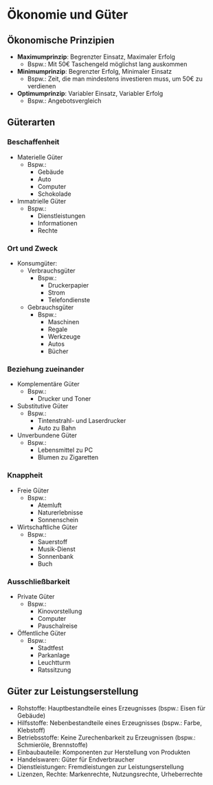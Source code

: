 # Ökonomie und Güter

## Ökonomische Prinzipien
- **Maximumprinzip**: Begrenzter Einsatz, Maximaler Erfolg
  - Bspw.: Mit 50€ Taschengeld möglichst lang auskommen
- **Minimumprinzip**: Begrenzter Erfolg, Minimaler Einsatz
  - Bspw.: Zeit, die man mindestens investieren muss, um 50€ zu verdienen
- **Optimumprinzip**: Variabler Einsatz, Variabler Erfolg
  - Bspw.: Angebotsvergleich
 
## Güterarten

### Beschaffenheit
- Materielle Güter
  - Bspw.:
    - Gebäude
    - Auto
    - Computer
    - Schokolade
- Immatrielle Güter
  - Bspw.:
    - Dienstleistungen
    - Informationen
    - Rechte
   
### Ort und Zweck
- Konsumgüter:
  - Verbrauchsgüter
    - Bspw.:
      - Druckerpapier
      - Strom
      - Telefondienste
  - Gebrauchsgüter
    - Bspw.:
      - Maschinen
      - Regale
      - Werkzeuge
      - Autos
      - Bücher
     
### Beziehung zueinander
- Komplementäre Güter
  - Bspw.:
    - Drucker und Toner
- Substitutive Güter
  - Bspw.:
    - Tintenstrahl- und Laserdrucker
    - Auto zu Bahn
- Unverbundene Güter
  - Bspw.:
    - Lebensmittel zu PC
    - Blumen zu Zigaretten

### Knappheit
- Freie Güter
  - Bspw.:
    - Atemluft
    - Naturerlebnisse
    - Sonnenschein
- Wirtschaftliche Güter
  - Bspw.:
    - Sauerstoff
    - Musik-Dienst
    - Sonnenbank
    - Buch
    
### Ausschließbarkeit
- Private Güter
  - Bspw.:
    - Kinovorstellung
    - Computer
    - Pauschalreise
- Öffentliche Güter
  - Bspw.:
    - Stadtfest
    - Parkanlage
    - Leuchtturm
    - Ratssitzung

## Güter zur Leistungserstellung
- Rohstoffe: Hauptbestandteile eines Erzeugnisses (bspw.: Eisen für Gebäude)
- Hilfsstoffe: Nebenbestandteile eines Erzeugnisses (bspw.: Farbe, Klebstoff)
- Betriebsstoffe: Keine Zurechenbarkeit zu Erzeugnissen (bspw.: Schmieröle, Brennstoffe)
- Einbaubauteile: Komponenten zur Herstellung von Produkten
- Handelswaren: Güter für Endverbraucher
- Dienstleistungen: Fremdleistungen zur Leistungserstellung
- Lizenzen, Rechte: Markenrechte, Nutzungsrechte, Urheberrechte
